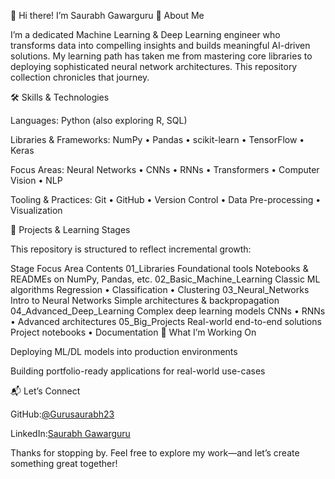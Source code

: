 👋 Hi there! I’m Saurabh Gawarguru
🚀 About Me

I’m a dedicated Machine Learning & Deep Learning engineer who transforms data into compelling insights and builds meaningful AI-driven solutions. My learning path has taken me from mastering core libraries to deploying sophisticated neural network architectures. This repository collection chronicles that journey.

🛠 Skills & Technologies

Languages: Python (also exploring R, SQL)

Libraries & Frameworks: NumPy • Pandas • scikit-learn • TensorFlow • Keras

Focus Areas: Neural Networks • CNNs • RNNs • Transformers • Computer Vision • NLP

Tooling & Practices: Git • GitHub • Version Control • Data Pre-processing • Visualization

📂 Projects & Learning Stages

This repository is structured to reflect incremental growth:

Stage	Focus Area	Contents
01_Libraries	Foundational tools	Notebooks & READMEs on NumPy, Pandas, etc.
02_Basic_Machine_Learning	Classic ML algorithms	Regression • Classification • Clustering
03_Neural_Networks	Intro to Neural Networks	Simple architectures & backpropagation
04_Advanced_Deep_Learning	Complex deep learning models	CNNs • RNNs • Advanced architectures
05_Big_Projects	Real-world end-to-end solutions	Project notebooks • Documentation
🔭 What I’m Working On

Deploying ML/DL models into production environments

Building portfolio-ready applications for real-world use-cases

📬 Let’s Connect

GitHub:[@Gurusaurabh23](https://github.com/Gurusaurabh23/Basic_to_Advanced)

LinkedIn:[Saurabh Gawarguru](https://www.linkedin.com/in/saurabh-gawarguru-b146b7385)

Thanks for stopping by. Feel free to explore my work—and let’s create something great together!
